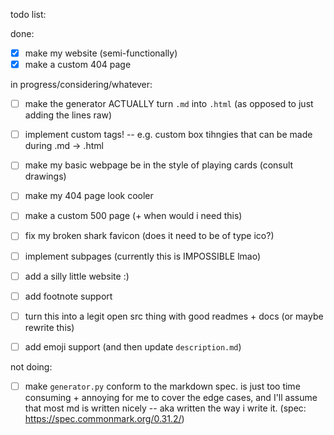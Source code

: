 todo list:

done:    
- [x] make my website (semi-functionally)    
- [x] make a custom 404 page    

in progress/considering/whatever:   
- [ ] make the generator ACTUALLY turn `.md` into `.html` (as opposed to just adding the lines raw)
- [ ] implement custom tags! -- e.g. custom box tihngies that can be made during .md -> .html    
- [ ] make my basic webpage be in the style of playing cards (consult drawings)    
- [ ] make my 404 page look cooler 
- [ ] make a custom 500 page (+ when would i need this)        
- [ ] fix my broken shark favicon (does it need to be of type ico?)    
- [ ] implement subpages (currently this is IMPOSSIBLE lmao)   
- [ ] add a silly little website :)

- [ ] add footnote support
- [ ] turn this into a legit open src thing with good readmes + docs (or maybe rewrite this)
- [ ] add emoji support (and then update `description.md`)

 
not doing:   
- [ ] make `generator.py` conform to the markdown spec. is just too time consuming + annoying for me to cover the edge cases, and I'll assume that most md is written nicely -- aka written the way i write it. (spec: https://spec.commonmark.org/0.31.2/)

